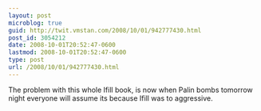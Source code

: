 ```yaml
---
layout: post
microblog: true
guid: http://twit.vmstan.com/2008/10/01/942777430.html
post_id: 3054212
date: 2008-10-01T20:52:47-0600
lastmod: 2008-10-01T20:52:47-0600
type: post
url: /2008/10/01/942777430.html
---
```

The problem with this whole Ifill book, is now when Palin bombs tomorrow night everyone will assume its because Ifill was to aggressive.
